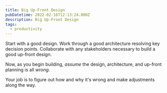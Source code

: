 ```yaml
---
title: Big Up-Front Design
pubDatetime: 2022-02-16T12:13:24.000Z
description: Big Up-Front Design
tags:
  - productivity
---
```


Start with a good design. Work through a good architecture resolving key decision points.
Collaborate with any stakeholders necessary to build a good up-front design.

Now, as you begin building, _assume_ the design, architecture, and up-front planning is all _wrong_.

Your job is to figure out how and why it's wrong and make adjustments along the way.
